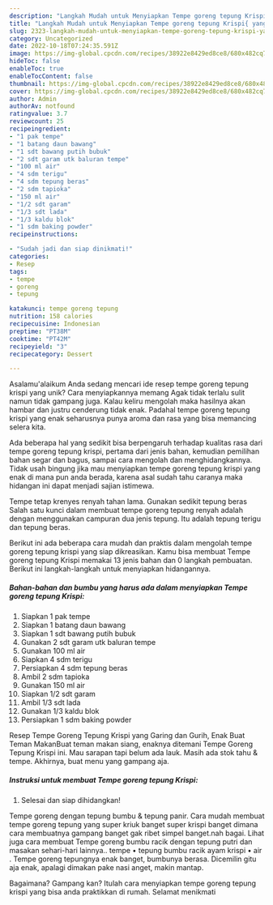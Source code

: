 ```yaml
---
description: "Langkah Mudah untuk Menyiapkan Tempe goreng tepung Krispi{ yang Enak"
title: "Langkah Mudah untuk Menyiapkan Tempe goreng tepung Krispi{ yang Enak"
slug: 2323-langkah-mudah-untuk-menyiapkan-tempe-goreng-tepung-krispi-yang-enak
category: Uncategorized
date: 2022-10-18T07:24:35.591Z
image: https://img-global.cpcdn.com/recipes/38922e8429ed8ce8/680x482cq70/tempe-goreng-tepung-krispi-foto-resep-utama.jpg
hideToc: false
enableToc: true
enableTocContent: false
thumbnail: https://img-global.cpcdn.com/recipes/38922e8429ed8ce8/680x482cq70/tempe-goreng-tepung-krispi-foto-resep-utama.jpg
cover: https://img-global.cpcdn.com/recipes/38922e8429ed8ce8/680x482cq70/tempe-goreng-tepung-krispi-foto-resep-utama.jpg
author: Admin
authorAv: notfound
ratingvalue: 3.7
reviewcount: 25
recipeingredient:
- "1 pak tempe"
- "1 batang daun bawang"
- "1 sdt bawang putih bubuk"
- "2 sdt garam utk baluran tempe"
- "100 ml air"
- "4 sdm terigu"
- "4 sdm tepung beras"
- "2 sdm tapioka"
- "150 ml air"
- "1/2 sdt garam"
- "1/3 sdt lada"
- "1/3 kaldu blok"
- "1 sdm baking powder"
recipeinstructions:

- "Sudah jadi dan siap dinikmati!"
categories:
- Resep
tags:
- tempe
- goreng
- tepung

katakunci: tempe goreng tepung 
nutrition: 158 calories
recipecuisine: Indonesian
preptime: "PT38M"
cooktime: "PT42M"
recipeyield: "3"
recipecategory: Dessert

---
```



Asalamu'alaikum Anda sedang mencari ide resep tempe goreng tepung krispi yang unik? Cara menyiapkannya memang Agak tidak terlalu sulit namun tidak gampang juga. Kalau keliru mengolah maka hasilnya akan hambar dan justru cenderung tidak enak. Padahal tempe goreng tepung krispi yang enak seharusnya punya aroma dan rasa yang bisa memancing selera kita.


Ada beberapa hal yang sedikit bisa berpengaruh terhadap kualitas rasa dari tempe goreng tepung krispi, pertama dari jenis bahan, kemudian pemilihan bahan segar dan bagus, sampai cara mengolah dan menghidangkannya. Tidak usah bingung jika mau menyiapkan tempe goreng tepung krispi yang enak di mana pun anda berada, karena asal sudah tahu caranya maka hidangan ini dapat menjadi sajian istimewa.

Tempe tetap krenyes renyah tahan lama. Gunakan sedikit tepung beras Salah satu kunci dalam membuat tempe goreng tepung renyah adalah dengan menggunakan campuran dua jenis tepung. Itu adalah tepung terigu dan tepung beras.


Berikut ini ada beberapa cara mudah dan praktis dalam mengolah tempe goreng tepung krispi yang siap dikreasikan. Kamu bisa membuat Tempe goreng tepung Krispi memakai 13 jenis bahan dan 0 langkah pembuatan. Berikut ini langkah-langkah untuk menyiapkan hidangannya.

<!--inarticleads1-->

##### Bahan-bahan dan bumbu yang harus ada dalam menyiapkan Tempe goreng tepung Krispi:

1. Siapkan 1 pak tempe
1. Siapkan 1 batang daun bawang
1. Siapkan 1 sdt bawang putih bubuk
1. Gunakan 2 sdt garam utk baluran tempe
1. Gunakan 100 ml air
1. Siapkan 4 sdm terigu
1. Persiapkan 4 sdm tepung beras
1. Ambil 2 sdm tapioka
1. Gunakan 150 ml air
1. Siapkan 1/2 sdt garam
1. Ambil 1/3 sdt lada
1. Gunakan 1/3 kaldu blok
1. Persiapkan 1 sdm baking powder


Resep Tempe Goreng Tepung Krispi yang Garing dan Gurih, Enak Buat Teman MakanBuat teman makan siang, enaknya ditemani Tempe Goreng Tepung Krispi ini. Mau sarapan tapi belum ada lauk. Masih ada stok tahu &amp; tempe. Akhirnya, buat menu yang gampang aja. 

<!--inarticleads2-->

##### Instruksi untuk membuat Tempe goreng tepung Krispi:


1. Selesai dan siap dihidangkan!

Tempe goreng dengan tepung bumbu &amp; tepung panir. Cara mudah membuat tempe goreng tepung yang super kriuk banget super krispi banget dimana cara membuatnya gampang banget gak ribet simpel banget.nah bagai. Lihat juga cara membuat Tempe goreng bumbu racik dengan tepung putri dan masakan sehari-hari lainnya.. tempe • tepung bumbu racik ayam krispi • air . Tempe goreng tepungnya enak banget, bumbunya berasa. Dicemilin gitu aja enak, apalagi dimakan pake nasi anget, makin mantap. 

Bagaimana? Gampang kan? Itulah cara menyiapkan tempe goreng tepung krispi yang bisa anda praktikkan di rumah. Selamat menikmati
